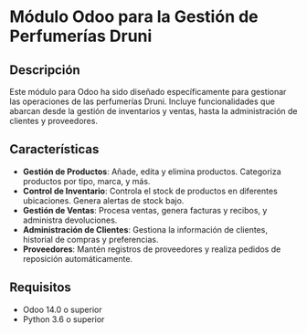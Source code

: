 # Módulo Odoo para la Gestión de Perfumerías Druni

## Descripción

Este módulo para Odoo ha sido diseñado específicamente para gestionar las operaciones de las perfumerías Druni. Incluye funcionalidades que abarcan desde la gestión de inventarios y ventas, hasta la administración de clientes y proveedores.

## Características

- **Gestión de Productos**: Añade, edita y elimina productos. Categoriza productos por tipo, marca, y más.
- **Control de Inventario**: Controla el stock de productos en diferentes ubicaciones. Genera alertas de stock bajo.
- **Gestión de Ventas**: Procesa ventas, genera facturas y recibos, y administra devoluciones.
- **Administración de Clientes**: Gestiona la información de clientes, historial de compras y preferencias.
- **Proveedores**: Mantén registros de proveedores y realiza pedidos de reposición automáticamente.

## Requisitos

- Odoo 14.0 o superior
- Python 3.6 o superior
